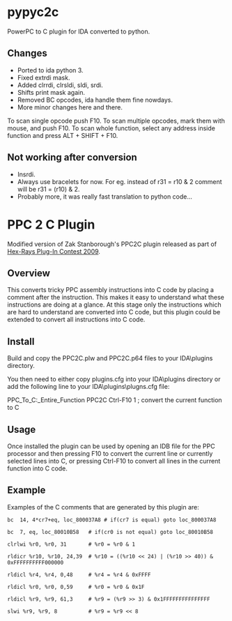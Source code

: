 # pypyc2c
PowerPC to C plugin for IDA converted to python.

Changes
-------

- Ported to ida python 3.
- Fixed extrdi mask.
- Added clrrdi, clrsldi, sldi, srdi.
- Shifts print mask again.
- Removed BC opcodes, ida handle them fine nowdays.
- More minor changes here and there.

To scan single opcode push F10.
To scan multiple opcodes, mark them with mouse, and push F10.
To scan whole function, select any address inside function and press ALT + SHIFT + F10.

Not working after conversion
----------------------------

- Insrdi.
- Always use bracelets for now. For eg. instead of r31 = r10 & 2 comment will be r31 = (r10) & 2.
- Probably more, it was really fast translation to python code...


PPC 2 C Plugin
==============
Modified version of Zak Stanborough's PPC2C plugin released as part of [Hex-Rays Plug-In Contest 2009](https://www.hex-rays.com/contests/2009/).

Overview
--------

This converts tricky PPC assembly instructions into C code by placing a comment
after the instruction. This makes it easy to understand what these instructions
are doing at a glance. At this stage only the instructions which are hard to
understand are converted into C code, but this plugin could be extended to
convert all instructions into C code.

Install
-------

Build and copy the PPC2C.plw and PPC2C.p64 files to your IDA\plugins directory.

You then need to either copy plugins.cfg into your IDA\plugins directory or add
the following line to your IDA\plugins\plugns.cfg file:

PPC_To_C:_Entire_Function		PPC2C		Ctrl-F10	1	; convert the current function to C

Usage
-----

Once installed the plugin can be used by opening an IDB file for the PPC
processor and then pressing F10 to convert the current line or currently
selected lines into C, or pressing Ctrl-F10 to convert all lines in the
current function into C code.

Example
-------

Examples of the C comments that are generated by this plugin are:

    bc  14, 4*cr7+eq, loc_800037A8 # if(cr7 is equal) goto loc_800037A8

    bc  7, eq, loc_80010B58   # if(cr0 is not equal) goto loc_80010B58

    clrlwi %r0, %r0, 31       # %r0 = %r0 & 1

    rldicr %r10, %r10, 24,39  # %r10 = ((%r10 << 24) | (%r10 >> 40)) & 0xFFFFFFFFFF000000

    rldicl %r4, %r4, 0,48     # %r4 = %r4 & 0xFFFF

    rldicl %r0, %r0, 0,59     # %r0 = %r0 & 0x1F

    rldicl %r9, %r9, 61,3     # %r9 = (%r9 >> 3) & 0x1FFFFFFFFFFFFFFF

    slwi %r9, %r9, 8          # %r9 = %r9 << 8